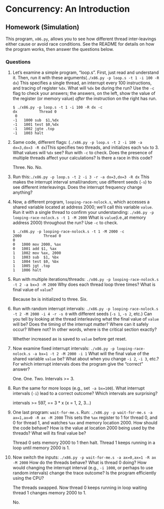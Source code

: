 # Concurrency: An Introduction

## Homework (Simulation)

This program, `x86.py`, allows you to see how different thread inter-leavings either cause or avoid race conditions. See the README for details on how the program works, then answer the questions below.

### Questions

1. Let’s examine a simple program, “loop.s”. First, just read and understand it. Then, run it with these arguments(`./x86.py -p loop.s -t 1 -i 100 -R dx`) This specifies a single thread, an interrupt every 100 instructions, and tracing of register `%dx`. What will `%dx` be during the run? Use the `-c` flag to check your answers; the answers, on the left, show the value of the register (or memory value) *after* the instruction on the right has run.

    ```
    $ ./x86.py -p loop.s -t 1 -i 100 -R dx -c
    dx          Thread 0         
     0   
    -1   1000 sub  $1,%dx
    -1   1001 test $0,%dx
    -1   1002 jgte .top
    -1   1003 halt
    ```

2. Same code, different flags: (`./x86.py -p loop.s -t 2 -i 100 -a dx=3,dx=3 -R dx`)This specifies two threads, and initializes each `%dx` to 3. What values will `%dx` see? Run with `-c` to check. Does the presence of multiple threads affect your calculations? Is there a race in this code?

    Three. No. No.

3. Run this:`./x86.py -p loop.s -t 2 -i 3 -r -a dx=3,dx=3 -R dx` This makes the interrupt interval small/random; use different seeds (`-s`) to see different interleavings. Does the interrupt frequency change anything?

4. Now, a different program, `looping-race-nolock.s`, which accesses a shared variable located at address 2000; we’ll call this variable `value`. Run it with a single thread to confirm your understanding: `./x86.py -p looping-race-nolock.s -t 1 -M 2000` What is `value`(i.e.,at memory address 2000) throughout the run? Use `-c` to check.

    ```
    $ ./x86.py -p looping-race-nolock.s -t 1 -M 2000 -c
    2000          Thread 0         
    0   
    0   1000 mov 2000, %ax
    0   1001 add $1, %ax
    1   1002 mov %ax, 2000
    1   1003 sub  $1, %bx
    1   1004 test $0, %bx
    1   1005 jgt .top
    1   1006 halt
    ```

5. Run with multiple iterations/threads: `./x86.py -p looping-race-nolock.s -t 2 -a bx=3 -M 2000` Why does each thread loop three times? What is final value of `value`?

    Because bx is initialized to three. Six.

6. Run with random interrupt intervals: `./x86.py -p looping-race-nolock.s -t 2 -M 2000 -i 4 -r -s 0` with different seeds (`-s 1`, `-s 2`, etc.) Can you tell by looking at the thread interleaving what the final value of `value` will be? Does the timing of the interrupt matter? Where can it safely occur? Where not? In other words, where is the critical section exactly?

    Whether increased ax is saved to `value` before get reset.

7. Now examine fixed interrupt intervals: `./x86.py -p looping-race-nolock.s -a bx=1 -t 2 -M 2000 -i 1` What will the final value of the shared variable `value` be? What about when you change `-i 2`, `-i 3`, etc.? For
which interrupt intervals does the program give the “correct” answer?

    One. One. Two. Intervals >= 3.

8. Run the same for more loops (e.g., set` -a bx=100`). What interrupt intervals (`-i`) lead to a correct outcome? Which intervals are surprising?

    intervals >= 597, == 3 * x (x = 1, 2, 3...)

9. One last program: `wait-for-me.s`. Run: `./x86.py -p wait-for-me.s -a ax=1,ax=0 -R ax -M 2000` This sets the `%ax` register to 1 for thread 0, and 0 for thread 1, and watches `%ax` and memory location 2000. How should the code behave? How is the value at location 2000 being used by the threads? What will its final value be?

    Thread 0 sets memory 2000 to 1 then halt. Thread 1 keeps running in a loop until memory 2000 is 1.

10. Now switch the inputs: `./x86.py -p wait-for-me.s -a ax=0,ax=1 -R ax -M 2000` How do the threads behave? What is thread 0 doing? How would changing the interrupt interval (e.g., `-i 1000`, or perhaps to use random intervals) change the trace outcome? Is the program efficiently using the CPU?

    The threads swapped. Now thread 0 keeps running in loop waiting thread 1 changes memory 2000 to 1.

    No.
